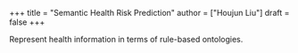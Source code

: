 +++
title = "Semantic Health Risk Prediction"
author = ["Houjun Liu"]
draft = false
+++

Represent health information in terms of rule-based ontologies.
